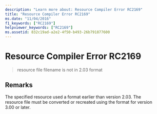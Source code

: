 ```yaml
---
description: "Learn more about: Resource Compiler Error RC2169"
title: "Resource Compiler Error RC2169"
ms.date: "11/04/2016"
f1_keywords: ["RC2169"]
helpviewer_keywords: ["RC2169"]
ms.assetid: 832c19ad-a2e2-4f50-b493-26b791877600
---
```

# Resource Compiler Error RC2169

> resource file filename is not in 2.03 format

## Remarks

The specified resource used a format earlier than version 2.03. The resource file must be converted or recreated using the format for version 3.00 or later.
